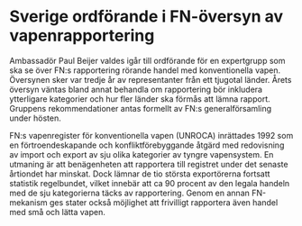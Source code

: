 # Sverige ordförande i FN-översyn av vapenrapportering

Ambassadör Paul Beijer valdes igår till ordförande för en expertgrupp som ska se över FN:s rapportering rörande handel med konventionella vapen. Översynen sker var tredje år av representanter från ett tjugotal länder. Årets översyn väntas bland annat behandla om rapportering bör inkludera ytterligare kategorier och hur fler länder ska förmås att lämna rapport. Gruppens rekommendationer antas formellt av FN:s generalförsamling under hösten.

FN:s vapenregister för konventionella vapen (UNROCA) inrättades 1992 som en förtroendeskapande och konfliktförebyggande åtgärd med redovisning av import och export av sju olika kategorier av tyngre vapensystem. En utmaning är att benägenheten att rapportera till registret under det senaste årtiondet har minskat. Dock lämnar de tio största exportörerna fortsatt statistik regelbundet, vilket innebär att ca 90 procent av den legala handeln med de sju kategorierna täcks av rapportering. Genom en annan FN-mekanism ges stater också möjlighet att frivilligt rapportera även handel med små och lätta vapen.
